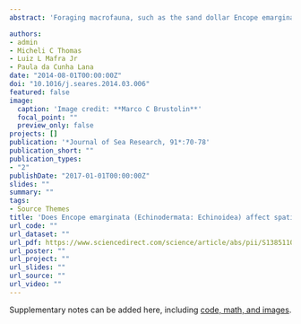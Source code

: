 ```yaml
---
abstract: 'Foraging macrofauna, such as the sand dollar Encope emarginata, can modify sediment properties and affect spatial distribution patterns of microphytobenthos and meiobenthos at different spatial scales. We adopted a spatial hierarchical approach composed of five spatial levels (km, 100 s m, 10 s m, 1 s m and cm) to describe variation patterns of microphytobenthos, meiobenthos and sediment variables in shallow subtidal regions in the subtropical Paranaguá Bay (Southern Brazil) with live E. emarginata (LE), dead E. emarginata (only skeletons — (DE), and no E. emarginata (WE). The overall structure of microphytobenthos and meiofauna was always less variable at WE and much of variation at the scale of 100 s m was related to variability within LE and DE, due to foraging activities or to the presence of shell hashes. Likewise, increased variability in chlorophyll-a and phaeopigment contents was observed among locations within LE, although textural parameters of sediment varied mainly at smaller scales. Variations within LE were related to changes on the amount and quality of food as a function of sediment heterogeneity induced by the foraging behavior of sand dollars. We provide strong evidence that top-down effects related to the occurrence of E. emarginata act in synergy with bottom-up structuring related to hydrodynamic processes in determining overall benthic spatial variability. Conversely, species richness is mainly influenced by environmental heterogeneity at small spatial scales (centimeters to meters), which creates a mosaic of microhabitats.'

authors:
- admin
- Micheli C Thomas
- Luiz L Mafra Jr
- Paula da Cunha Lana 
date: "2014-08-01T00:00:00Z"
doi: "10.1016/j.seares.2014.03.006"
featured: false
image:
  caption: 'Image credit: **Marco C Brustolin**'
  focal_point: ""
  preview_only: false
projects: []
publication: '*Journal of Sea Research, 91*:70-78'
publication_short: ""
publication_types:
- "2"
publishDate: "2017-01-01T00:00:00Z"
slides: ""
summary: ""
tags:
- Source Themes
title: 'Does Encope emarginata (Echinodermata: Echinoidea) affect spatial variation patterns of estuarine subtidal meiofauna and microphytobenthos?' 
url_code: ""
url_dataset: ""
url_pdf: https://www.sciencedirect.com/science/article/abs/pii/S1385110114000677
url_poster: ""
url_project: ""
url_slides: ""
url_source: ""
url_video: ""
---
```



Supplementary notes can be added here, including [code, math, and images](https://wowchemy.com/docs/writing-markdown-latex/).
